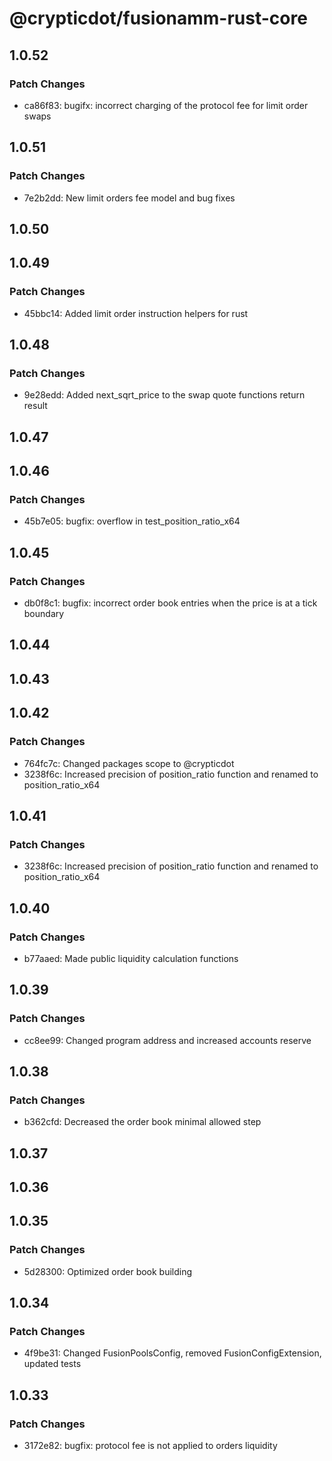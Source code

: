 # @crypticdot/fusionamm-rust-core

## 1.0.52

### Patch Changes

- ca86f83: bugifx: incorrect charging of the protocol fee for limit order swaps

## 1.0.51

### Patch Changes

- 7e2b2dd: New limit orders fee model and bug fixes

## 1.0.50

## 1.0.49

### Patch Changes

- 45bbc14: Added limit order instruction helpers for rust

## 1.0.48

### Patch Changes

- 9e28edd: Added next_sqrt_price to the swap quote functions return result

## 1.0.47

## 1.0.46

### Patch Changes

- 45b7e05: bugfix: overflow in test_position_ratio_x64

## 1.0.45

### Patch Changes

- db0f8c1: bugfix: incorrect order book entries when the price is at a tick boundary

## 1.0.44

## 1.0.43

## 1.0.42

### Patch Changes

- 764fc7c: Changed packages scope to @crypticdot
- 3238f6c: Increased precision of position_ratio function and renamed to position_ratio_x64

## 1.0.41

### Patch Changes

- 3238f6c: Increased precision of position_ratio function and renamed to position_ratio_x64

## 1.0.40

### Patch Changes

- b77aaed: Made public liquidity calculation functions

## 1.0.39

### Patch Changes

- cc8ee99: Changed program address and increased accounts reserve

## 1.0.38

### Patch Changes

- b362cfd: Decreased the order book minimal allowed step

## 1.0.37

## 1.0.36

## 1.0.35

### Patch Changes

- 5d28300: Optimized order book building

## 1.0.34

### Patch Changes

- 4f9be31: Changed FusionPoolsConfig, removed FusionConfigExtension, updated tests

## 1.0.33

### Patch Changes

- 3172e82: bugfix: protocol fee is not applied to orders liquidity
